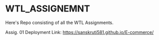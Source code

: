 # WTL_ASSIGNEMNT
Here's Repo consisting of all the WTL Assignments. </br>


Assig. 01 Deployment Link:  https://sanskruti581.github.io/E-commerce/

